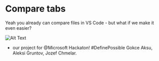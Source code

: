 # Compare tabs

Yeah you already can compare files in VS Code - but what if we make it even easier? 

![Alt Text](https://media.giphy.com/media/SmwQiajNxhNHvYRnk7/giphy.gif)

- our project for @Microsoft Hackaton! #DefinePossible
Gokce Aksu, Aleksi Gruntov, Jozef Chmelar.
